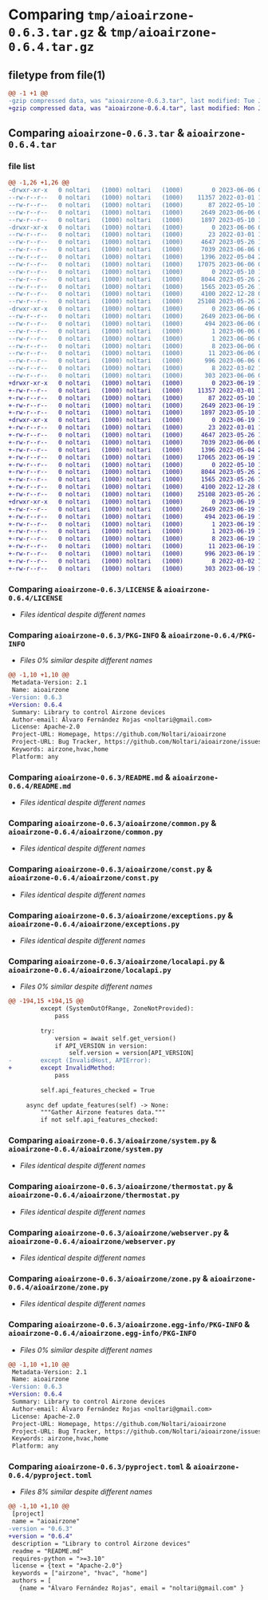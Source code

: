 # Comparing `tmp/aioairzone-0.6.3.tar.gz` & `tmp/aioairzone-0.6.4.tar.gz`

## filetype from file(1)

```diff
@@ -1 +1 @@
-gzip compressed data, was "aioairzone-0.6.3.tar", last modified: Tue Jun  6 05:23:35 2023, max compression
+gzip compressed data, was "aioairzone-0.6.4.tar", last modified: Mon Jun 19 18:17:26 2023, max compression
```

## Comparing `aioairzone-0.6.3.tar` & `aioairzone-0.6.4.tar`

### file list

```diff
@@ -1,26 +1,26 @@
-drwxr-xr-x   0 noltari   (1000) noltari   (1000)        0 2023-06-06 05:23:35.299924 aioairzone-0.6.3/
--rw-r--r--   0 noltari   (1000) noltari   (1000)    11357 2022-03-01 18:26:58.000000 aioairzone-0.6.3/LICENSE
--rw-r--r--   0 noltari   (1000) noltari   (1000)       87 2022-05-10 12:55:46.000000 aioairzone-0.6.3/MANIFEST.in
--rw-r--r--   0 noltari   (1000) noltari   (1000)     2649 2023-06-06 05:23:35.299924 aioairzone-0.6.3/PKG-INFO
--rw-r--r--   0 noltari   (1000) noltari   (1000)     1897 2023-05-10 16:25:49.000000 aioairzone-0.6.3/README.md
-drwxr-xr-x   0 noltari   (1000) noltari   (1000)        0 2023-06-06 05:23:35.295924 aioairzone-0.6.3/aioairzone/
--rw-r--r--   0 noltari   (1000) noltari   (1000)       23 2022-03-01 19:23:56.000000 aioairzone-0.6.3/aioairzone/__init__.py
--rw-r--r--   0 noltari   (1000) noltari   (1000)     4647 2023-05-26 14:19:03.000000 aioairzone-0.6.3/aioairzone/common.py
--rw-r--r--   0 noltari   (1000) noltari   (1000)     7039 2023-06-06 05:16:20.000000 aioairzone-0.6.3/aioairzone/const.py
--rw-r--r--   0 noltari   (1000) noltari   (1000)     1396 2022-05-04 20:36:00.000000 aioairzone-0.6.3/aioairzone/exceptions.py
--rw-r--r--   0 noltari   (1000) noltari   (1000)    17075 2023-06-06 05:20:29.000000 aioairzone-0.6.3/aioairzone/localapi.py
--rw-r--r--   0 noltari   (1000) noltari   (1000)        0 2022-05-10 12:55:46.000000 aioairzone-0.6.3/aioairzone/py.typed
--rw-r--r--   0 noltari   (1000) noltari   (1000)     8044 2023-05-26 20:19:09.000000 aioairzone-0.6.3/aioairzone/system.py
--rw-r--r--   0 noltari   (1000) noltari   (1000)     1565 2023-05-26 14:19:03.000000 aioairzone-0.6.3/aioairzone/thermostat.py
--rw-r--r--   0 noltari   (1000) noltari   (1000)     4100 2022-12-28 09:48:21.000000 aioairzone-0.6.3/aioairzone/webserver.py
--rw-r--r--   0 noltari   (1000) noltari   (1000)    25108 2023-05-26 20:18:51.000000 aioairzone-0.6.3/aioairzone/zone.py
-drwxr-xr-x   0 noltari   (1000) noltari   (1000)        0 2023-06-06 05:23:35.299924 aioairzone-0.6.3/aioairzone.egg-info/
--rw-r--r--   0 noltari   (1000) noltari   (1000)     2649 2023-06-06 05:23:35.000000 aioairzone-0.6.3/aioairzone.egg-info/PKG-INFO
--rw-r--r--   0 noltari   (1000) noltari   (1000)      494 2023-06-06 05:23:35.000000 aioairzone-0.6.3/aioairzone.egg-info/SOURCES.txt
--rw-r--r--   0 noltari   (1000) noltari   (1000)        1 2023-06-06 05:23:35.000000 aioairzone-0.6.3/aioairzone.egg-info/dependency_links.txt
--rw-r--r--   0 noltari   (1000) noltari   (1000)        1 2023-06-06 05:23:35.000000 aioairzone-0.6.3/aioairzone.egg-info/not-zip-safe
--rw-r--r--   0 noltari   (1000) noltari   (1000)        8 2023-06-06 05:23:35.000000 aioairzone-0.6.3/aioairzone.egg-info/requires.txt
--rw-r--r--   0 noltari   (1000) noltari   (1000)       11 2023-06-06 05:23:35.000000 aioairzone-0.6.3/aioairzone.egg-info/top_level.txt
--rw-r--r--   0 noltari   (1000) noltari   (1000)      996 2023-06-06 05:22:42.000000 aioairzone-0.6.3/pyproject.toml
--rw-r--r--   0 noltari   (1000) noltari   (1000)        8 2022-03-02 19:19:23.000000 aioairzone-0.6.3/requirements.txt
--rw-r--r--   0 noltari   (1000) noltari   (1000)      303 2023-06-06 05:23:35.299924 aioairzone-0.6.3/setup.cfg
+drwxr-xr-x   0 noltari   (1000) noltari   (1000)        0 2023-06-19 18:17:26.154168 aioairzone-0.6.4/
+-rw-r--r--   0 noltari   (1000) noltari   (1000)    11357 2022-03-01 18:26:58.000000 aioairzone-0.6.4/LICENSE
+-rw-r--r--   0 noltari   (1000) noltari   (1000)       87 2022-05-10 12:55:46.000000 aioairzone-0.6.4/MANIFEST.in
+-rw-r--r--   0 noltari   (1000) noltari   (1000)     2649 2023-06-19 18:17:26.154168 aioairzone-0.6.4/PKG-INFO
+-rw-r--r--   0 noltari   (1000) noltari   (1000)     1897 2023-05-10 16:25:49.000000 aioairzone-0.6.4/README.md
+drwxr-xr-x   0 noltari   (1000) noltari   (1000)        0 2023-06-19 18:17:26.154168 aioairzone-0.6.4/aioairzone/
+-rw-r--r--   0 noltari   (1000) noltari   (1000)       23 2022-03-01 19:23:56.000000 aioairzone-0.6.4/aioairzone/__init__.py
+-rw-r--r--   0 noltari   (1000) noltari   (1000)     4647 2023-05-26 14:19:03.000000 aioairzone-0.6.4/aioairzone/common.py
+-rw-r--r--   0 noltari   (1000) noltari   (1000)     7039 2023-06-06 05:16:20.000000 aioairzone-0.6.4/aioairzone/const.py
+-rw-r--r--   0 noltari   (1000) noltari   (1000)     1396 2022-05-04 20:36:00.000000 aioairzone-0.6.4/aioairzone/exceptions.py
+-rw-r--r--   0 noltari   (1000) noltari   (1000)    17065 2023-06-19 18:12:39.000000 aioairzone-0.6.4/aioairzone/localapi.py
+-rw-r--r--   0 noltari   (1000) noltari   (1000)        0 2022-05-10 12:55:46.000000 aioairzone-0.6.4/aioairzone/py.typed
+-rw-r--r--   0 noltari   (1000) noltari   (1000)     8044 2023-05-26 20:19:09.000000 aioairzone-0.6.4/aioairzone/system.py
+-rw-r--r--   0 noltari   (1000) noltari   (1000)     1565 2023-05-26 14:19:03.000000 aioairzone-0.6.4/aioairzone/thermostat.py
+-rw-r--r--   0 noltari   (1000) noltari   (1000)     4100 2022-12-28 09:48:21.000000 aioairzone-0.6.4/aioairzone/webserver.py
+-rw-r--r--   0 noltari   (1000) noltari   (1000)    25108 2023-05-26 20:18:51.000000 aioairzone-0.6.4/aioairzone/zone.py
+drwxr-xr-x   0 noltari   (1000) noltari   (1000)        0 2023-06-19 18:17:26.154168 aioairzone-0.6.4/aioairzone.egg-info/
+-rw-r--r--   0 noltari   (1000) noltari   (1000)     2649 2023-06-19 18:17:26.000000 aioairzone-0.6.4/aioairzone.egg-info/PKG-INFO
+-rw-r--r--   0 noltari   (1000) noltari   (1000)      494 2023-06-19 18:17:26.000000 aioairzone-0.6.4/aioairzone.egg-info/SOURCES.txt
+-rw-r--r--   0 noltari   (1000) noltari   (1000)        1 2023-06-19 18:17:26.000000 aioairzone-0.6.4/aioairzone.egg-info/dependency_links.txt
+-rw-r--r--   0 noltari   (1000) noltari   (1000)        1 2023-06-19 18:17:25.000000 aioairzone-0.6.4/aioairzone.egg-info/not-zip-safe
+-rw-r--r--   0 noltari   (1000) noltari   (1000)        8 2023-06-19 18:17:26.000000 aioairzone-0.6.4/aioairzone.egg-info/requires.txt
+-rw-r--r--   0 noltari   (1000) noltari   (1000)       11 2023-06-19 18:17:26.000000 aioairzone-0.6.4/aioairzone.egg-info/top_level.txt
+-rw-r--r--   0 noltari   (1000) noltari   (1000)      996 2023-06-19 18:14:57.000000 aioairzone-0.6.4/pyproject.toml
+-rw-r--r--   0 noltari   (1000) noltari   (1000)        8 2022-03-02 19:19:23.000000 aioairzone-0.6.4/requirements.txt
+-rw-r--r--   0 noltari   (1000) noltari   (1000)      303 2023-06-19 18:17:26.154168 aioairzone-0.6.4/setup.cfg
```

### Comparing `aioairzone-0.6.3/LICENSE` & `aioairzone-0.6.4/LICENSE`

 * *Files identical despite different names*

### Comparing `aioairzone-0.6.3/PKG-INFO` & `aioairzone-0.6.4/PKG-INFO`

 * *Files 0% similar despite different names*

```diff
@@ -1,10 +1,10 @@
 Metadata-Version: 2.1
 Name: aioairzone
-Version: 0.6.3
+Version: 0.6.4
 Summary: Library to control Airzone devices
 Author-email: Álvaro Fernández Rojas <noltari@gmail.com>
 License: Apache-2.0
 Project-URL: Homepage, https://github.com/Noltari/aioairzone
 Project-URL: Bug Tracker, https://github.com/Noltari/aioairzone/issues
 Keywords: airzone,hvac,home
 Platform: any
```

### Comparing `aioairzone-0.6.3/README.md` & `aioairzone-0.6.4/README.md`

 * *Files identical despite different names*

### Comparing `aioairzone-0.6.3/aioairzone/common.py` & `aioairzone-0.6.4/aioairzone/common.py`

 * *Files identical despite different names*

### Comparing `aioairzone-0.6.3/aioairzone/const.py` & `aioairzone-0.6.4/aioairzone/const.py`

 * *Files identical despite different names*

### Comparing `aioairzone-0.6.3/aioairzone/exceptions.py` & `aioairzone-0.6.4/aioairzone/exceptions.py`

 * *Files identical despite different names*

### Comparing `aioairzone-0.6.3/aioairzone/localapi.py` & `aioairzone-0.6.4/aioairzone/localapi.py`

 * *Files 0% similar despite different names*

```diff
@@ -194,15 +194,15 @@
         except (SystemOutOfRange, ZoneNotProvided):
             pass
 
         try:
             version = await self.get_version()
             if API_VERSION in version:
                 self.version = version[API_VERSION]
-        except (InvalidHost, APIError):
+        except InvalidMethod:
             pass
 
         self.api_features_checked = True
 
     async def update_features(self) -> None:
         """Gather Airzone features data."""
         if not self.api_features_checked:
```

### Comparing `aioairzone-0.6.3/aioairzone/system.py` & `aioairzone-0.6.4/aioairzone/system.py`

 * *Files identical despite different names*

### Comparing `aioairzone-0.6.3/aioairzone/thermostat.py` & `aioairzone-0.6.4/aioairzone/thermostat.py`

 * *Files identical despite different names*

### Comparing `aioairzone-0.6.3/aioairzone/webserver.py` & `aioairzone-0.6.4/aioairzone/webserver.py`

 * *Files identical despite different names*

### Comparing `aioairzone-0.6.3/aioairzone/zone.py` & `aioairzone-0.6.4/aioairzone/zone.py`

 * *Files identical despite different names*

### Comparing `aioairzone-0.6.3/aioairzone.egg-info/PKG-INFO` & `aioairzone-0.6.4/aioairzone.egg-info/PKG-INFO`

 * *Files 0% similar despite different names*

```diff
@@ -1,10 +1,10 @@
 Metadata-Version: 2.1
 Name: aioairzone
-Version: 0.6.3
+Version: 0.6.4
 Summary: Library to control Airzone devices
 Author-email: Álvaro Fernández Rojas <noltari@gmail.com>
 License: Apache-2.0
 Project-URL: Homepage, https://github.com/Noltari/aioairzone
 Project-URL: Bug Tracker, https://github.com/Noltari/aioairzone/issues
 Keywords: airzone,hvac,home
 Platform: any
```

### Comparing `aioairzone-0.6.3/pyproject.toml` & `aioairzone-0.6.4/pyproject.toml`

 * *Files 8% similar despite different names*

```diff
@@ -1,10 +1,10 @@
 [project]
 name = "aioairzone"
-version = "0.6.3"
+version = "0.6.4"
 description = "Library to control Airzone devices"
 readme = "README.md"
 requires-python = ">=3.10"
 license = {text = "Apache-2.0"}
 keywords = ["airzone", "hvac", "home"] 
 authors = [
   {name = "Álvaro Fernández Rojas", email = "noltari@gmail.com" }
```

